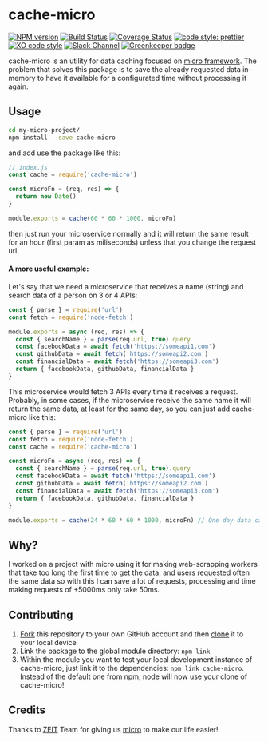 # cache-micro
[![NPM version](https://img.shields.io/npm/v/cache-micro.svg)](https://www.npmjs.com/package/cache-micro)
[![Build Status](https://travis-ci.org/fmiras/cache-micro.svg?branch=master)](https://travis-ci.org/fmiras/cache-micro)
[![Coverage Status](https://coveralls.io/repos/github/fmiras/cache-micro/badge.svg?branch=master)](https://coveralls.io/github/fmiras/cache-micro?branch=master)
[![code style: prettier](https://img.shields.io/badge/code_style-prettier-ff69b4.svg?style=flat-square)](https://github.com/prettier/prettier)
[![XO code style](https://img.shields.io/badge/code_style-XO-5ed9c7.svg)](https://github.com/xojs/xo)
[![Slack Channel](http://zeit-slackin.now.sh/badge.svg)](https://zeit.chat/)
[![Greenkeeper badge](https://badges.greenkeeper.io/fmiras/cache-micro.svg)](https://greenkeeper.io/)

cache-micro is an utility for data caching focused on [micro framework](https://github.com/zeit/micro). The problem that solves this package is to save the already requested data in-memory to have it available for a configurated time without processing it again. 

## Usage

```bash
cd my-micro-project/
npm install --save cache-micro
```

and add use the package like this:

```javascript
// index.js
const cache = require('cache-micro')

const microFn = (req, res) => {
  return new Date()
}

module.exports = cache(60 * 60 * 1000, microFn)
```

then just run your microservice normally and it will return the same result for an hour (first param as miliseconds) unless that you change the request url.

#### A more useful example:

Let's say that we need a microservice that receives a name (string) and search data of a person on 3 or 4 APIs:
```javascript
const { parse } = require('url')
const fetch = require('node-fetch')

module.exports = async (req, res) => {
  const { searchName } = parse(req.url, true).query
  const facebookData = await fetch('https://someapi1.com')
  const githubData = await fetch('https://someapi2.com')
  const financialData = await fetch('https://someapi3.com')
  return { facebookData, githubData, financialData }
}
```

This microservice would fetch 3 APIs every time it receives a request. Probably, in some cases, if the microservice receive the same name it will return the same data, at least for the same day, so you can just add cache-micro like this:
```javascript
const { parse } = require('url')
const fetch = require('node-fetch')
const cache = require('cache-micro')

const microFn = async (req, res) => {
  const { searchName } = parse(req.url, true).query
  const facebookData = await fetch('https://someapi1.com')
  const githubData = await fetch('https://someapi2.com')
  const financialData = await fetch('https://someapi3.com')
  return { facebookData, githubData, financialData }
}

module.exports = cache(24 * 60 * 60 * 1000, microFn) // One day data caching
```

## Why?
I worked on a project with micro using it for making web-scrapping workers that take too long the first time to get the data, and users requested often the same data so with this I can save a lot of requests, processing and time making requests of +5000ms only take 50ms.

## Contributing

1. [Fork](https://help.github.com/articles/fork-a-repo/) this repository to your own GitHub account and then [clone](https://help.github.com/articles/cloning-a-repository/) it to your local device
2. Link the package to the global module directory: `npm link`
3. Within the module you want to test your local development instance of cache-micro, just link it to the dependencies: `npm link cache-micro`. Instead of the default one from npm, node will now use your clone of cache-micro!

## Credits

Thanks to [ZEIT](https://zeit.co) Team for giving us [micro](https://github.com/zeit/micro) to make our life easier!
